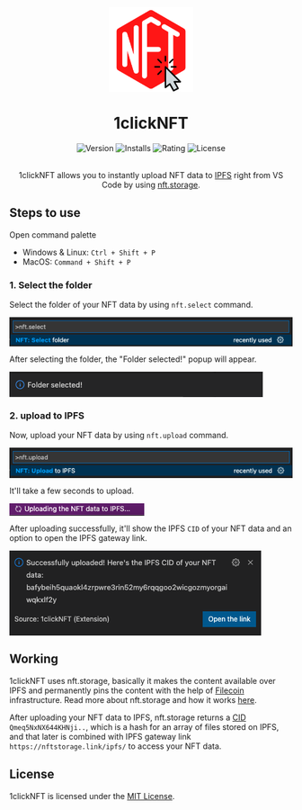 <p align="center">
    <img align="center" src="/images/logo.png" width="150" height="150"></img>
</p>

<h1 align="center">1clickNFT</h1>

<div align="center">
    <img src="https://img.shields.io/vscode-marketplace/v/1clickNFT.1clicknft.svg?style=flat-square&color=blue&label=vscode%20marketplace" alt="Version" />
    <img src="https://img.shields.io/vscode-marketplace/d/1clickNFT.1clicknft.svg?style=flat-square&color=green&label=installs" alt="Installs"/>
    <img src="https://img.shields.io/vscode-marketplace/r/1clickNFT.1clicknft.svg?style=flat-square&color=green&label=rating" alt="Rating"/>
    <img src="https://img.shields.io/badge/license-MIT-orange.svg?style=flat-square" alt="License">
</div><br>

<p align="center">1clickNFT allows you to instantly upload NFT data to <a href="https://ipfs.io/">IPFS</a> right from VS Code by using <a href="https://nft.storage/">nft.storage</a>.

## Steps to use

Open command palette

- Windows & Linux: `Ctrl + Shift + P`
- MacOS: `Command + Shift + P`

### 1. Select the folder

Select the folder of your NFT data by using `nft.select` command.

<img align="center" src="/images/select_command.png"></img>

After selecting the folder, the "Folder selected!" popup will appear.

<img align="center" src="/images/folder_selected.png"></img>

### 2. upload to IPFS

Now, upload your NFT data by using `nft.upload` command.

<img align="center" src="/images/upload_command.png"></img>

It'll take a few seconds to upload.

<img align="center" src="/images/uploading_to_ipfs.png"></img>

After uploading successfully, it'll show the IPFS `CID` of your NFT data and an option to open the IPFS gateway link.

<img align="center" src="/images/uploaded.png"></img>

## Working

1clickNFT uses nft.storage, basically it makes the content available over IPFS and permanently pins the content with the help of [Filecoin](https://filecoin.io/) infrastructure. Read more about nft.storage and how it works [here](https://nft.storage/docs/).

After uploading your NFT data to IPFS, nft.storage returns a [CID](https://docs.ipfs.io/concepts/content-addressing/) `Qmeq5NxNX644KHNji..`, which is a hash for an array of files stored on IPFS, and that later is combined with IPFS gateway link `https://nftstorage.link/ipfs/` to access your NFT data.

## License

1clickNFT is licensed under the [MIT License](https://github.com/akhileshthite/1clicknft/blob/main/LICENSE).
